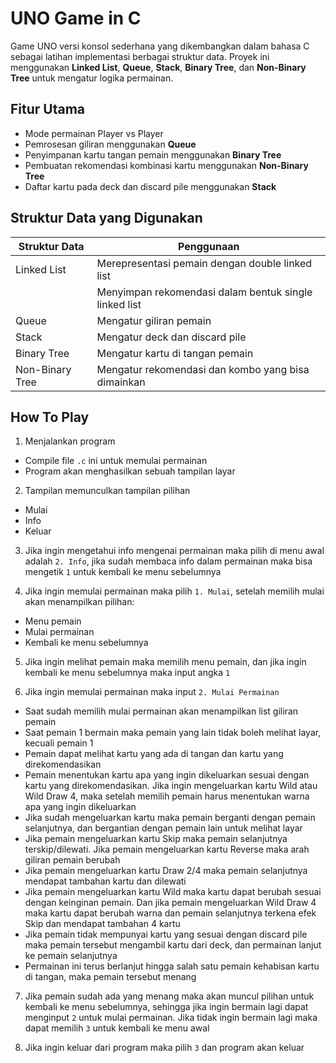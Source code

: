 # UNO Game in C

Game UNO versi konsol sederhana yang dikembangkan dalam bahasa C sebagai latihan implementasi berbagai struktur data. Proyek ini menggunakan **Linked List**, **Queue**, **Stack**, **Binary Tree**, dan **Non-Binary Tree** untuk mengatur logika permainan.

## Fitur Utama

- Mode permainan Player vs Player
- Pemrosesan giliran menggunakan **Queue**
- Penyimpanan kartu tangan pemain menggunakan **Binary Tree**
- Pembuatan rekomendasi kombinasi kartu menggunakan **Non-Binary Tree** 
- Daftar kartu pada deck dan discard pile menggunakan **Stack**

## Struktur Data yang Digunakan

| Struktur Data   | Penggunaan                                               |
|-----------------|----------------------------------------------------------|
| Linked List     | Merepresentasi pemain dengan double linked list          |
|                 | Menyimpan rekomendasi dalam bentuk single linked list    |
| Queue           | Mengatur giliran pemain                                  |
| Stack           | Mengatur deck dan discard pile                           |
| Binary Tree     | Mengatur kartu di tangan pemain                          |
| Non-Binary Tree | Mengatur rekomendasi dan kombo yang bisa dimainkan       |


## How To Play

1. Menjalankan program

* Compile file `.c` ini untuk memulai permainan
* Program akan menghasilkan sebuah tampilan layar

2. Tampilan memunculkan tampilan pilihan

* Mulai
* Info
* Keluar

3. Jika ingin mengetahui info mengenai permainan maka pilih di menu awal adalah `2. Info`, jika sudah membaca info dalam permainan maka bisa mengetik `1` untuk kembali ke menu sebelumnya

4. Jika ingin memulai permainan maka pilih `1. Mulai`, setelah memilih mulai akan menampilkan pilihan:

* Menu pemain
* Mulai permainan
* Kembali ke menu sebelumnya

5. Jika ingin melihat pemain maka memilih menu pemain, dan jika ingin kembali ke menu sebelumnya maka input angka `1`

6. Jika ingin memulai permainan maka input `2. Mulai Permainan`

* Saat sudah memilih mulai permainan akan menampilkan list giliran pemain
* Saat pemain 1 bermain maka pemain yang lain tidak boleh melihat layar, kecuali pemain 1
* Pemain dapat melihat kartu yang ada di tangan dan kartu yang direkomendasikan
* Pemain menentukan kartu apa yang ingin dikeluarkan sesuai dengan kartu yang direkomendasikan. Jika ingin mengeluarkan kartu Wild atau Wild Draw 4, maka setelah memilih pemain harus menentukan warna apa yang ingin dikeluarkan
* Jika sudah mengeluarkan kartu maka pemain berganti dengan pemain selanjutnya, dan bergantian dengan pemain lain untuk melihat layar
* Jika pemain mengeluarkan kartu Skip maka pemain selanjutnya terskip/dilewati. Jika pemain mengeluarkan kartu Reverse maka arah giliran pemain berubah
* Jika pemain mengeluarkan kartu Draw 2/4 maka pemain selanjutnya mendapat tambahan kartu dan dilewati
* Jika pemain mengeluarkan kartu Wild maka kartu dapat berubah sesuai dengan keinginan pemain. Dan jika pemain mengeluarkan Wild Draw 4 maka kartu dapat berubah warna dan pemain selanjutnya terkena efek Skip dan mendapat tambahan 4 kartu
* Jika pemain tidak mempunyai kartu yang sesuai dengan discard pile maka pemain tersebut mengambil kartu dari deck, dan permainan lanjut ke pemain selanjutnya
* Permainan ini terus berlanjut hingga salah satu pemain kehabisan kartu di tangan, maka pemain tersebut menang

7. Jika pemain sudah ada yang menang maka akan muncul pilihan untuk kembali ke menu sebelumnya, sehingga jika ingin bermain lagi dapat menginput `2` untuk mulai permainan. Jika tidak ingin bermain lagi maka dapat memilih `3` untuk kembali ke menu awal

8. Jika ingin keluar dari program maka pilih `3` dan program akan keluar

 

